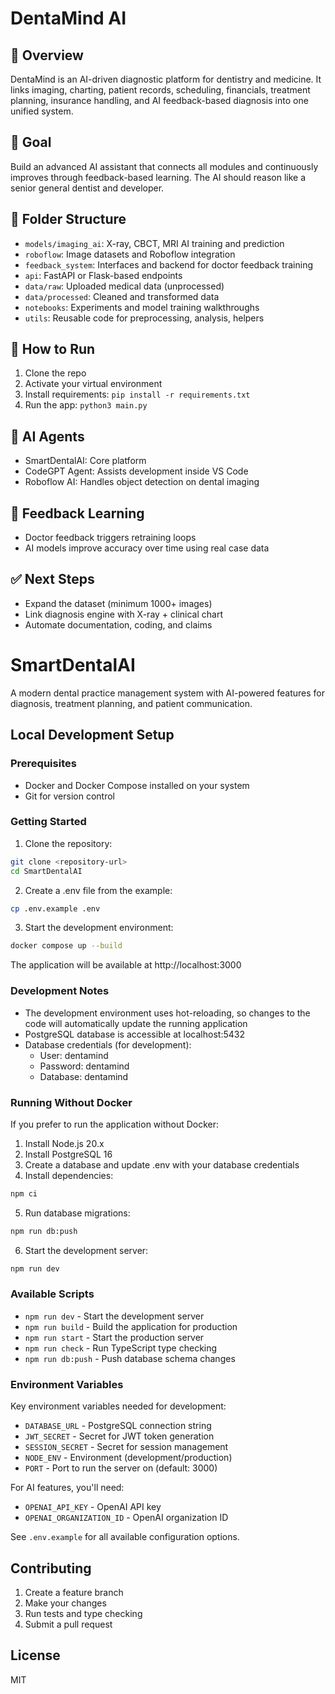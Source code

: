 # DentaMind AI

## 🧠 Overview
DentaMind is an AI-driven diagnostic platform for dentistry and medicine. It links imaging, charting, patient records, scheduling, financials, treatment planning, insurance handling, and AI feedback-based diagnosis into one unified system.

## 🎯 Goal
Build an advanced AI assistant that connects all modules and continuously improves through feedback-based learning. The AI should reason like a senior general dentist and developer.

## 📁 Folder Structure
- `models/imaging_ai`: X-ray, CBCT, MRI AI training and prediction
- `roboflow`: Image datasets and Roboflow integration
- `feedback_system`: Interfaces and backend for doctor feedback training
- `api`: FastAPI or Flask-based endpoints
- `data/raw`: Uploaded medical data (unprocessed)
- `data/processed`: Cleaned and transformed data
- `notebooks`: Experiments and model training walkthroughs
- `utils`: Reusable code for preprocessing, analysis, helpers

## 🚀 How to Run
1. Clone the repo
2. Activate your virtual environment
3. Install requirements:
   `pip install -r requirements.txt`
4. Run the app:
   `python3 main.py`

## 🤖 AI Agents
- SmartDentalAI: Core platform
- CodeGPT Agent: Assists development inside VS Code
- Roboflow AI: Handles object detection on dental imaging

## 🔁 Feedback Learning
- Doctor feedback triggers retraining loops
- AI models improve accuracy over time using real case data

## ✅ Next Steps
- Expand the dataset (minimum 1000+ images)
- Link diagnosis engine with X-ray + clinical chart
- Automate documentation, coding, and claims

# SmartDentalAI

A modern dental practice management system with AI-powered features for diagnosis, treatment planning, and patient communication.

## Local Development Setup

### Prerequisites

- Docker and Docker Compose installed on your system
- Git for version control

### Getting Started

1. Clone the repository:
```bash
git clone <repository-url>
cd SmartDentalAI
```

2. Create a .env file from the example:
```bash
cp .env.example .env
```

3. Start the development environment:
```bash
docker compose up --build
```

The application will be available at http://localhost:3000

### Development Notes

- The development environment uses hot-reloading, so changes to the code will automatically update the running application
- PostgreSQL database is accessible at localhost:5432
- Database credentials (for development):
  - User: dentamind
  - Password: dentamind
  - Database: dentamind

### Running Without Docker

If you prefer to run the application without Docker:

1. Install Node.js 20.x
2. Install PostgreSQL 16
3. Create a database and update .env with your database credentials
4. Install dependencies:
```bash
npm ci
```

5. Run database migrations:
```bash
npm run db:push
```

6. Start the development server:
```bash
npm run dev
```

### Available Scripts

- `npm run dev` - Start the development server
- `npm run build` - Build the application for production
- `npm run start` - Start the production server
- `npm run check` - Run TypeScript type checking
- `npm run db:push` - Push database schema changes

### Environment Variables

Key environment variables needed for development:

- `DATABASE_URL` - PostgreSQL connection string
- `JWT_SECRET` - Secret for JWT token generation
- `SESSION_SECRET` - Secret for session management
- `NODE_ENV` - Environment (development/production)
- `PORT` - Port to run the server on (default: 3000)

For AI features, you'll need:
- `OPENAI_API_KEY` - OpenAI API key
- `OPENAI_ORGANIZATION_ID` - OpenAI organization ID

See `.env.example` for all available configuration options.

## Contributing

1. Create a feature branch
2. Make your changes
3. Run tests and type checking
4. Submit a pull request

## License

MIT

